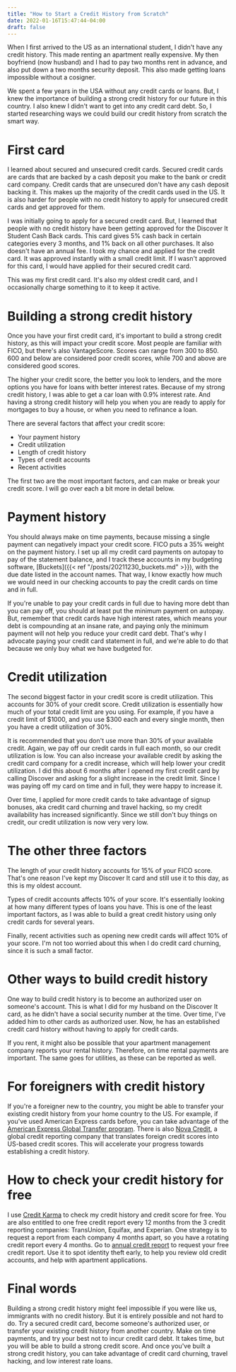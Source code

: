 ```yaml
---
title: "How to Start a Credit History from Scratch"
date: 2022-01-16T15:47:44-04:00
draft: false
---
```


When I first arrived to the US as an international student, I didn't have any credit history. This made renting an apartment really expensive. My then boyfriend (now husband) and I had to pay two months rent in advance, and also put down a two months security deposit. This also made getting loans impossible without a cosigner. 

We spent a few years in the USA without any credit cards or loans. But, I knew the importance of building a strong credit history for our future in this country. I also knew I didn't want to get into any credit card debt. So, I started researching ways we could build our credit history from scratch the smart way. 

# First card

I learned about secured and unsecured credit cards. Secured credit cards are cards that are backed by a cash deposit you make to the bank or credit card company. Credit cards that are unsecured don't have any cash deposit backing it. This makes up the majority of the credit cards used in the US. It is also harder for people with no credit history to apply for unsecured credit cards and get approved for them. 

I was initially going to apply for a secured credit card. But, I learned that people with no credit history have been getting approved for the Discover It Student Cash Back cards. This card gives 5% cash back in certain categories every 3 months, and 1% back on all other purchases. It also doesn't have an annual fee. I took my chance and applied for the credit card. It was approved instantly with a small credit limit. If I wasn't approved for this card, I would have applied for their secured credit card.

This was my first credit card. It's also my oldest credit card, and I occasionally charge something to it to keep it active. 

# Building a strong credit history

Once you have your first credit card, it's important to build a strong credit history, as this will impact your credit score. Most people are familiar with FICO, but there's also VantageScore. Scores can range from 300 to 850. 600 and below are considered poor credit scores, while 700 and above are considered good scores. 

The higher your credit score, the better you look to lenders, and the more options you have for loans with better interest rates. Because of my strong credit history, I was able to get a car loan with 0.9% interest rate. And having a strong credit history will help you when you are ready to apply for mortgages to buy a house, or when you need to refinance a loan. 

There are several factors that affect your credit score:

* Your payment history
* Credit utilization
* Length of credit history
* Types of credit accounts
* Recent activities

The first two are the most important factors, and can make or break your credit score. I will go over each a bit more in detail below.

# Payment history

You should always make on time payments, because missing a single payment can negatively impact your credit score. FICO puts a 35% weight on the payment history. I set up all my credit card payments on autopay to pay of the statement balance, and I track these accounts in my budgeting software, [Buckets]({{< ref "/posts/20211230_buckets.md" >}}), with the due date listed in the account names. That way, I know exactly how much we would need in our checking accounts to pay the credit cards on time and in full. 

If you're unable to pay your credit cards in full due to having more debt than you can pay off, you should at least put the minimum payment on autopay. But, remember that credit cards have high interest rates, which means your debt is compounding at an insane rate, and paying only the minimum payment will not help you reduce your credit card debt. That's why I advocate paying your credit card statement in full, and we're able to do that because we only buy what we have budgeted for. 

# Credit utilization 

The second biggest factor in your credit score is credit utilization. This accounts for 30% of your credit score. Credit utilization is essentially how much of your total credit limit are you using. For example, if you have a credit limit of $1000, and you use $300 each and every single month, then you have a credit utilization of 30%. 

It is recommended that you don't use more than 30% of your available credit. Again, we pay off our credit cards in full each month, so our credit utilization is low. You can also increase your available credit by asking the credit card company for a credit increase, which will help lower your credit utilization. I did this about 6 months after I opened my first credit card by calling Discover and asking for a slight increase in the credit limit. Since I was paying off my card on time and in full, they were happy to increase it.

Over time, I applied for more credit cards to take advantage of signup bonuses, aka credit card churning and travel hacking, so my credit availability has increased significantly. Since we still don't buy things on credit, our credit utilization is now very very low. 

# The other three factors

The length of your credit history accounts for 15% of your FICO score. That's one reason I've kept my Discover It card and still use it to this day, as this is my oldest account. 

Types of credit accounts affects 10% of your score. It's essentially looking at how many different types of loans you have. This is one of the least important factors, as I was able to build a great credit history using only credit cards for several years. 

Finally, recent activities such as opening new credit cards will affect 10% of your score. I'm not too worried about this when I do credit card churning, since it is such a small factor. 

# Other ways to build credit history
One way to build credit history is to become an authorized user on someone's account. This is what I did for my husband on the Discover It card, as he didn't have a social security number at the time. Over time, I've added him to other cards as authorized user. Now, he has an established credit card history without having to apply for credit cards. 

If you rent, it might also be possible that your apartment management company reports your rental history. Therefore, on time rental payments are important. The same goes for utilities, as these can be reported as well. 

# For foreigners with credit history
If you're a foreigner new to the country, you might be able to transfer your existing credit history from your home country to the US. For example, if you've used American Express cards before, you can take advantage of the [American Express Global Transfer program](https://www.americanexpress.com/us/customer-service/global-card-relationship/). There is also [Nova Credit](https://www.novacredit.com/resources/international-credit), a global credit reporting company that translates foreign credit scores into US-based credit scores. This will accelerate your progress towards establishing a credit history.

# How to check your credit history for free
I use [Credit Karma](http://www.creditkarma.com/) to check my credit history and credit score for free. You are also entitled to one free credit report every 12 months from the 3 credit reporting companies: TransUnion, Equifax, and Experian. One strategy is to request a report from each company 4 months apart, so you have a rotating credit report every 4 months. Go to [annual credit report](https://www.annualcreditreport.com/index.action) to request your free credit report. Use it to spot identity theft early, to help you review old credit accounts, and help with apartment applications. 

# Final words
Building a strong credit history might feel impossible if you were like us, immigrants with no credit history. But it is entirely possible and not hard to do. Try a secured credit card, become someone's authorized user, or transfer your existing credit history from another country. Make on time payments, and try your best not to incur credit card debt. It takes time, but you will be able to build a strong credit score. And once you've built a strong credit history, you can take advantage of credit card churning, travel hacking, and low interest rate loans. 

